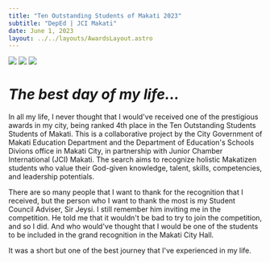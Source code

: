 ```yaml
---
title: "Ten Outstanding Students of Makati 2023"
subtitle: "DepEd | JCI Makati"
date: June 1, 2023
layout: ../../layouts/AwardsLayout.astro
---
```


<div class="grid grid-cols-1 items-center self-center indicator rotate-6">
	<span class="indicator-item"
		><img class="w-14 md:w-20" src="/trophy.svg" /></span
	>
	<span class="indicator-item indicator-start indicator-bottom"
		><img class="w-14 md:w-20" src="/heart.svg" /></span
	>
	<img
		class="rounded-xl border-8 border-bblack max-w-48 md:max-w-xs aspect-[3/4] object-cover drop-shadow-[5px_7px_rgba(0,0,0,1)]"
		src="https://lh3.googleusercontent.com/pw/ABLVV87-YCM9uwHJ8YgHYPsNWykTl2U-VwpqwhUQCywlEwzBJSHfHSvECK-8HHXH31S6JT1jtZ-kjej3LHfcEQgy37GtYzTibTL4NEXbG8vH7CFn9H0uj_4S=w2400"
	/>
</div>

# **_The best day of my life..._**

In all my life, I never thought that I would've received one of the prestigious awards in my city, being ranked 4th place in the Ten Outstanding Students Students of Makati. This is a collaborative project by the City Government of Makati Education Department and the Department of Education's Schools Divions office in Makati City, in partnership with Junior Chamber International (JCI) Makati. The search aims to recognize holistic Makatizen students who value their God-given knowledge, talent, skills, competencies, and leadership potentials.

There are so many people that I want to thank for the recognition that I received, but the person who I want to thank the most is my Student Council Adviser, Sir Jeysi. I still remember him inviting me in the competition. He told me that it wouldn't be bad to try to join the competition, and so I did. And who would've thought that I would be one of the students to be included in the grand recognition in the Makati City Hall.

It was a short but one of the best journey that I've experienced in my life.
